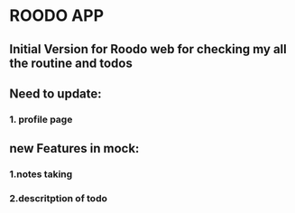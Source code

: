 # ROODO APP

## Initial Version for Roodo web for checking my all the routine and todos

## Need to update: 
### 1. profile page

## new Features in mock:
### 1.notes taking 
### 2.descritption of todo